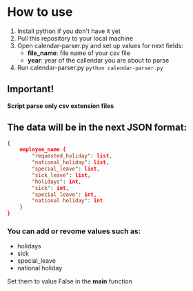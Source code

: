 # How to use

1. Install python if you don't have it yet
2. Pull this repository to your local machine
3. Open calendar-parser.py and set up values for next fields:
    - **file_name**: file name of your csv file
    - **year**: year of the callendar you are about to parse
4. Run calendar-parser.py
``python calendar-parser.py``

## Important!
**Script parse only csv extension files**

## The data will be in the next JSON format:

```json
{
    employee_name {
        "requested_holiday": list,
        "national_holiday": list,
        "special_leave": list,
        "sick_leave": list,
        "holidays": int,
        "sick": int,
        "special leave": int,
        "national holiday": int
    }
}
```

### You can add or revome values such as:
- holidays
- sick
- special_leave
- national holiday

Set them to value False in the **main** function

